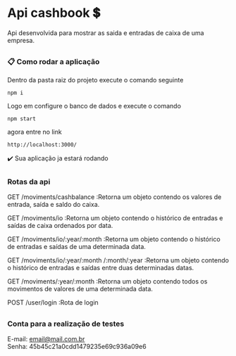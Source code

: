 # Api cashbook 💲

Api desenvolvida para mostrar as saida e entradas de caixa de uma empresa.

##

### 📋 Como rodar a aplicação

Dentro da pasta raiz do projeto execute o comando seguinte

```
npm i
```

Logo em configure o banco de dados e execute o comando

```
npm start
```

agora entre no link 

```
http://localhost:3000/
```

✔️ Sua aplicação ja estará rodando

##

### Rotas da api

<p>GET   /moviments/cashbalance :Retorna um objeto contendo os valores de entrada, saída e saldo do caixa.</p>

<p>GET   /moviments/io :Retorna um objeto contendo o histórico de entradas e saídas de caixa ordenados por data.</p>

<p>GET   /moviments/io/:year/:month :Retorna um objeto contendo o histórico de entradas e saídas de uma determinada data.</p>

<p>GET   /moviments/io/:year/:month /:month/:year :Retorna um objeto contendo o histórico de entradas e saídas entre duas determinadas datas.</p>

<p>GET   /moviments/:year/:month :Retorna um objeto contendo todos os movimentos de valores de uma determinada data.</p>

<p>POST   /user/login :Rota de login</p>

## 

### Conta para a realização de testes

E-mail: email@mail.com.br <br>
Senha: 45b45c21a0cdd1479235e69c936a09e6
